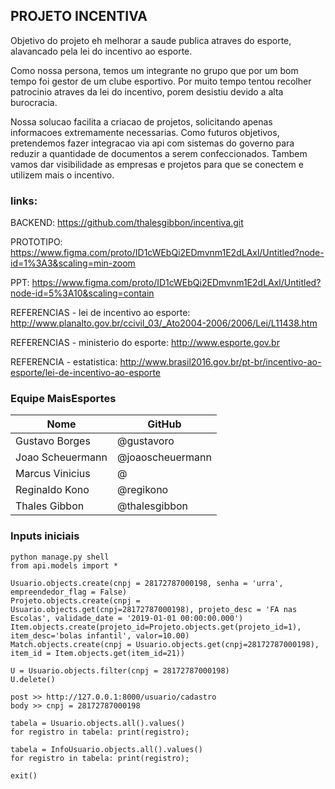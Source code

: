 ## PROJETO INCENTIVA
Objetivo do projeto eh melhorar a saude publica atraves do esporte, alavancado pela lei do incentivo ao esporte.

Como nossa persona, temos um integrante no grupo que por um bom tempo foi gestor de um clube esportivo. Por muito tempo tentou recolher patrocinio atraves da lei do incentivo, porem desistiu devido a alta burocracia.

Nossa solucao facilita a criacao de projetos, solicitando apenas informacoes extremamente necessarias. Como futuros objetivos, pretendemos fazer integracao via api com sistemas do governo para reduzir a quantidade de documentos a serem confeccionados. Tambem vamos dar visibilidade as empresas e projetos para que se conectem e utilizem mais o incentivo.



### links:

BACKEND: https://github.com/thalesgibbon/incentiva.git

PROTOTIPO: https://www.figma.com/proto/ID1cWEbQi2EDmvnm1E2dLAxl/Untitled?node-id=1%3A3&scaling=min-zoom


PPT: https://www.figma.com/proto/ID1cWEbQi2EDmvnm1E2dLAxl/Untitled?node-id=5%3A10&scaling=contain

REFERENCIAS - lei de incentivo ao esporte: http://www.planalto.gov.br/ccivil_03/_Ato2004-2006/2006/Lei/L11438.htm
 
REFERENCIAS - ministerio do esporte: http://www.esporte.gov.br

REFERENCIA - estatistica: http://www.brasil2016.gov.br/pt-br/incentivo-ao-esporte/lei-de-incentivo-ao-esporte


### Equipe MaisEsportes
| Nome | GitHub 
|---|---|
| Gustavo Borges |  @gustavoro |
| Joao Scheuermann  | @joaoscheuermann  |
| Marcus Vinicius | @ |
| Reginaldo Kono | @regikono |
| Thales Gibbon | @thalesgibbon |

### Inputs iniciais
```
python manage.py shell
from api.models import *

Usuario.objects.create(cnpj = 28172787000198, senha = 'urra', empreendedor_flag = False)
Projeto.objects.create(cnpj = Usuario.objects.get(cnpj=28172787000198), projeto_desc = 'FA nas Escolas', validade_date = '2019-01-01 00:00:00.000')
Item.objects.create(projeto_id=Projeto.objects.get(projeto_id=1), item_desc='bolas infantil', valor=10.00)
Match.objects.create(cnpj = Usuario.objects.get(cnpj=28172787000198), item_id = Item.objects.get(item_id=21))

U = Usuario.objects.filter(cnpj = 28172787000198)
U.delete()

post >> http://127.0.0.1:8000/usuario/cadastro
body >> cnpj = 28172787000198

tabela = Usuario.objects.all().values()
for registro in tabela: print(registro);

tabela = InfoUsuario.objects.all().values()
for registro in tabela: print(registro);

exit()
```